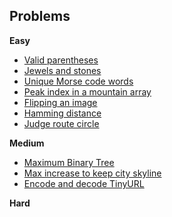 Problems
--------
**Easy**
- [Valid parentheses](parentheses)
- [Jewels and stones](jewels)
- [Unique Morse code words](morse)
- [Peak index in a mountain array](mountainpeak)
- [Flipping an image](flippingimage)
- [Hamming distance](hammingdistance)
- [Judge route circle](routecircle)

**Medium**
- [Maximum Binary Tree](maxbinarytree)
- [Max increase to keep city skyline](skyline)
- [Encode and decode TinyURL](tinyurl)

**Hard**
